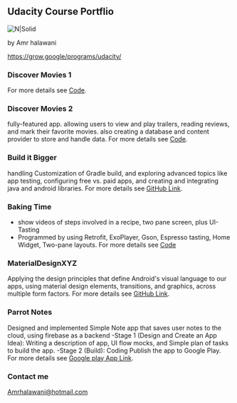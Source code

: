 ## Udacity Course Portflio
![N|Solid](https://github.com/Amrhalawani/udacityPortflio/blob/master/udacitygrowwithgoogle.png?raw=true)

by Amr halawani

https://grow.google/programs/udacity/
### Discover Movies 1

For more details see [Code](https://github.com/Amrhalawani/discoverMovies).

### Discover Movies 2
fully-featured app. allowing users to view and play trailers, reading reviews, and mark their favorite movies. also creating a database and content provider to store and handle data.
For more details see [Code](https://github.com/Amrhalawani/discoverMovies2).


### Build it Bigger
handling Customization of Gradle build, and exploring advanced topics like app testing, configuring free vs. paid apps, and creating and integrating java and android libraries.
For more details see [GitHub Link](https://github.com/Amrhalawani/BuilditBiggerProjFinal).

### Baking Time
-	show videos of steps involved in a recipe, two pane screen, plus UI-Tasting 
-	Programmed by using Retrofit, ExoPlayer, Gson, Espresso tasting, Home Widget, Two-pane layouts.
For more details see [Code](https://github.com/Amrhalawani/BakingApp)


### MaterialDesignXYZ

Applying the design principles that define Android's visual language to our apps, using material design elements, transitions, and graphics, across multiple form factors.
For more details see [GitHub Link](https://github.com/Amrhalawani/MaterialDesignAppXYZ).

### Parrot Notes
Designed and implemented Simple Note app that saves user notes to the cloud, using firebase as a backend
-Stage 1 (Design and Create an App Idea): Writing a description of app, UI flow mocks, and Simple plan of tasks to build the app.
-Stage 2 (Build): Coding Publish the app to Google Play.
For more details see [Google play App Link](https://goo.gl/fA345X).


### Contact me
Amrhalawani@hotmail.com
